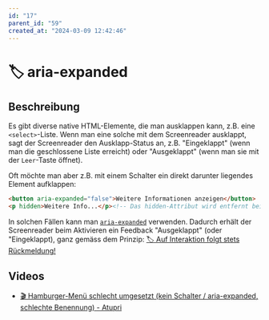 ```yaml
---
id: "17"
parent_id: "59"
created_at: "2024-03-09 12:42:46"
---
```


# 🏷️ aria-expanded

## Beschreibung

Es gibt diverse native HTML-Elemente, die man ausklappen kann, z.B. eine `<select>`-Liste. Wenn man eine solche mit dem Screenreader ausklappt, sagt der Screenreader den Ausklapp-Status an, z.B. "Eingeklappt" (wenn man die geschlossene Liste erreicht) oder "Ausgeklappt" (wenn man sie mit der `Leer`-Taste öffnet).

Oft möchte man aber z.B. mit einem Schalter ein direkt darunter liegendes Element aufklappen:

```html
<button aria-expanded="false">Weitere Informationen anzeigen</button>
<p hidden>Weitere Info...</p><!-- Das hidden-Attribut wird entfernt beim Aktivieren des Schalters -->
```

In solchen Fällen kann man [`aria-expanded`](https://developer.mozilla.org/en-US/docs/Web/Accessibility/ARIA/Attributes/aria-expanded) verwenden. Dadurch erhält der Screenreader beim Aktivieren ein Feedback "Ausgeklappt" (oder "Eingeklappt), ganz gemäss dem Prinzip: [🏷️ Auf Interaktion folgt stets Rückmeldung!](/de/tags/auf-interaktion-folgt-stets-rueckmeldung)

## Videos

- [🎬 Hamburger-Menü schlecht umgesetzt (kein Schalter / aria-expanded, schlechte Benennung) - Atupri](/de/videos/hamburger-menue-schlecht-umgesetzt-kein-schalter-aria-expanded-schlechte-benennung-atupri)